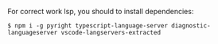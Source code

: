 For correct work lsp, you should to install dependencies:
```shell
$ npm i -g pyright typescript-language-server diagnostic-languageserver vscode-langservers-extracted
```
